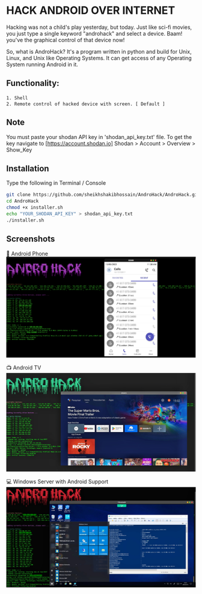 # HACK ANDROID OVER INTERNET

Hacking was not a child's play yesterday, but today.
Just like sci-fi movies, you just type a single keyword "androhack" and select a device. 
Baam! you've the graphical control of that device now!



So, what is AndroHack? 
It's a program written in python and build for Unix, Linux, and Unix like Operating Systems. 
It can get access of any Operating System running Android in it.



## Functionality: 
    
    1. Shell
    2. Remote control of hacked device with screen. [ Default ]
    


## Note

You must paste your shodan API key in 'shodan_api_key.txt' file.
To get the key navigate to [https://account.shodan.io] Shodan > Account > Overview > Show_Key 



## Installation 

Type the following in Terminal / Console

```bash
git clone https://github.com/sheikhshakibhossain/AndroHack/AndroHack.git
cd AndroHack
chmod +x installer.sh
echo "YOUR_SHODAN_API_KEY" > shodan_api_key.txt
./installer.sh
```

## Screenshots

📲 Android Phone
![screenshot](https://raw.githubusercontent.com/sheikhshakibhossain/screenshot/main/androhack_0.png)

📺 Android TV
![screenshot](https://raw.githubusercontent.com/sheikhshakibhossain/screenshot/main/androhack_1.png)

💻 Windows Server with Android Support
![screenshot](https://raw.githubusercontent.com/sheikhshakibhossain/screenshot/main/androhack_2.png)
